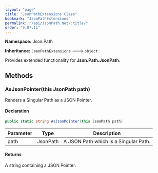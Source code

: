 ```yaml
---
layout: "page"
title: "JsonPathExtensions Class"
bookmark: "JsonPathExtensions"
permalink: "/api/JsonPath.Net/:title/"
order: "9.07.11"
---
```

**Namespace:** Json.Path

**Inheritance:**
`JsonPathExtensions`
 🡒 
`object`

Provides extended functionality for **Json.Path.JsonPath**.

## Methods

### AsJsonPointer(this JsonPath path)

Renders a Singular Path as a JSON Pointer.

#### Declaration

```c#
public static string AsJsonPointer(this JsonPath path)
```

| Parameter | Type | Description |
|---|---|---|
| path | JsonPath | A JSON Path which is a Singular Path. |


#### Returns

A string containing a JSON Pointer.

